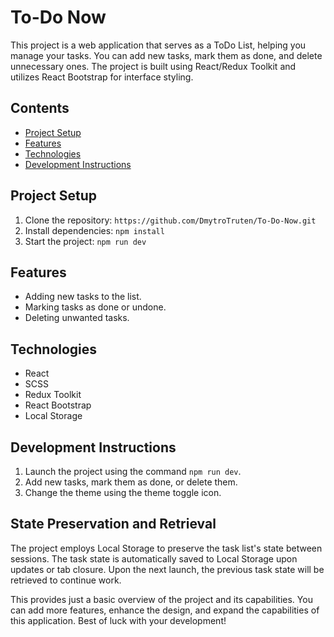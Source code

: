 # To-Do Now

This project is a web application that serves as a ToDo List, helping you manage your tasks. You can add new tasks, mark them as done, and delete unnecessary ones. The project is built using React/Redux Toolkit and utilizes React Bootstrap for interface styling.

## Contents

- [Project Setup](#project-setup)
- [Features](#features)
- [Technologies](#technologies)
- [Development Instructions](#development-instructions)

## Project Setup

1. Clone the repository: `https://github.com/DmytroTruten/To-Do-Now.git`
2. Install dependencies: `npm install`
3. Start the project: `npm run dev`

## Features

- Adding new tasks to the list.
- Marking tasks as done or undone.
- Deleting unwanted tasks.

## Technologies

- React
- SCSS
- Redux Toolkit
- React Bootstrap
- Local Storage

## Development Instructions

1. Launch the project using the command `npm run dev`.
2. Add new tasks, mark them as done, or delete them.
3. Change the theme using the theme toggle icon.

## State Preservation and Retrieval

The project employs Local Storage to preserve the task list's state between sessions. The task state is automatically saved to Local Storage upon updates or tab closure. Upon the next launch, the previous task state will be retrieved to continue work.

This provides just a basic overview of the project and its capabilities. You can add more features, enhance the design, and expand the capabilities of this application. Best of luck with your development!

